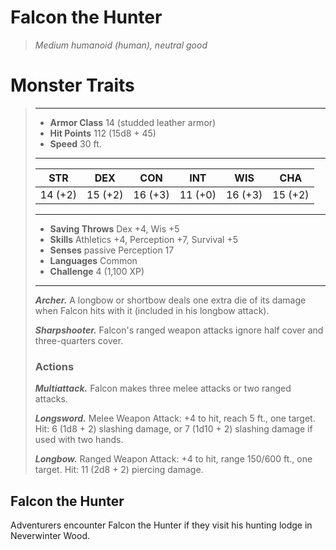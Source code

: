 # Falcon the Hunter
>*Medium humanoid (human), neutral good*
# Monster Traits
>___
>- **Armor Class** 14 (studded leather armor)
>- **Hit Points** 112 (15d8 + 45)
>- **Speed** 30 ft.
>___
>|STR|DEX|CON|INT|WIS|CHA|
>|:---:|:---:|:---:|:---:|:---:|:---:|
>|14 (+2)|15 (+2)|16 (+3)|11 (+0)|16 (+3)|15 (+2)|
>___
>- **Saving Throws** Dex +4, Wis +5
>- **Skills** Athletics +4, Perception +7, Survival +5
>- **Senses** passive Perception 17
>- **Languages** Common
>- **Challenge** 4 (1,100 XP)
>___
>***Archer.*** A longbow or shortbow deals one extra die of its damage when Falcon hits with it (included in his longbow attack).  
>
>***Sharpshooter.*** Falcon's ranged weapon attacks ignore half cover and three-quarters cover.  
>
>### Actions
>***Multiattack.*** Falcon makes three melee attacks or two ranged attacks.  
>
>***Longsword.*** Melee Weapon Attack: +4 to hit, reach 5 ft., one target. Hit: 6 (1d8 + 2) slashing damage, or 7 (1d10 + 2) slashing damage if used with two hands.  
>
>***Longbow.*** Ranged Weapon Attack: +4 to hit, range 150/600 ft., one target. Hit: 11 (2d8 + 2) piercing damage.
## Falcon the Hunter
Adventurers encounter Falcon the Hunter if they visit his hunting lodge in Neverwinter Wood.